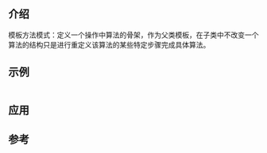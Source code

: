 ## 介绍
模板方法模式：定义一个操作中算法的骨架，作为父类模板，在子类中不改变一个算法的结构只是进行重定义该算法的某些特定步骤完成具体算法。

## 示例
```javascript

```

## 应用

## 参考
